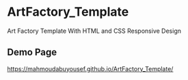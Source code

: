 # ArtFactory_Template

Art Factory Template With HTML and CSS Responsive Design

## Demo Page
https://mahmoudabuyousef.github.io/ArtFactory_Template/
